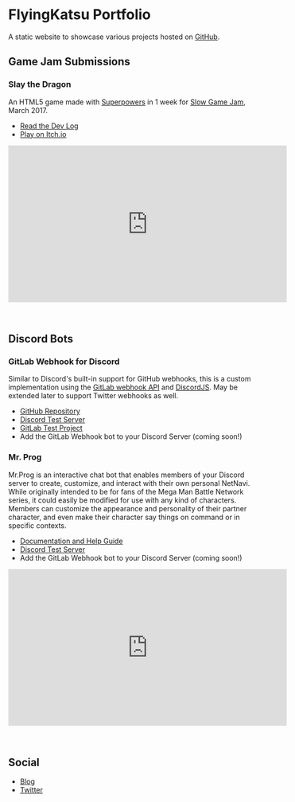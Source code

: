# FlyingKatsu Portfolio

A static website to showcase various projects hosted on [GitHub](https://github.com/FlyingKatsu/ "FlyingKatsu on GitHub").


## Game Jam Submissions


### Slay the Dragon
An HTML5 game made with [Superpowers](http://superpowers-html5.com/index.en.html) in 1 week for [Slow Game Jam](https://itch.io/jam/slow-game-jam), March 2017.

- [Read the Dev Log](https://itch.io/t/69699/slay-the-dragon)
- [Play on Itch.io](https://flyingkatsu.itch.io/slay-the-dragon)

<iframe width="560" height="315" style="margin-bottom:32px;" src="https://www.youtube.com/embed/A9ISlEma0wA" frameborder="0" allowfullscreen></iframe>



## Discord Bots


### GitLab Webhook for Discord
Similar to Discord's built-in support for GitHub webhooks, this is a custom implementation using the [GitLab webhook API](https://docs.gitlab.com/ce/user/project/integrations/webhooks.html) and [DiscordJS](https://github.com/hydrabolt/discord.js/).  May be extended later to support Twitter webhooks as well.

- [GitHub Repository](https://github.com/FlyingKatsu/Discord-GitLab-Webhook)
- [Discord Test Server](https://discord.gg/tZWqhWd)
- [GitLab Test Project](https://gitlab.com/Warped2713/test-discord-webhook/issues)
- Add the GitLab Webhook bot to your Discord Server (coming soon!)

### Mr. Prog
Mr.Prog is an interactive chat bot that enables members of your Discord server to create, customize, and interact with their own personal NetNavi.  While originally intended to be for fans of the Mega Man Battle Network series, it could easily be modified for use with any kind of characters.  Members can customize the appearance and personality of their partner character, and even make their character say things on command or in specific contexts.

- [Documentation and Help Guide](https://flyingkatsu.github.io/mrprog/)
- [Discord Test Server](https://discord.gg/An86Wxy)
- Add the GitLab Webhook bot to your Discord Server (coming soon!)

<iframe width="560" height="315" style="margin-bottom:32px;" src="https://www.youtube.com/embed/6LBBi2Ay8aY" frameborder="0" allowfullscreen></iframe>



## Social

- [Blog](http://blog.flyingkatsu.com/)
- [Twitter](https://twitter.com/theflyingkatsu)
